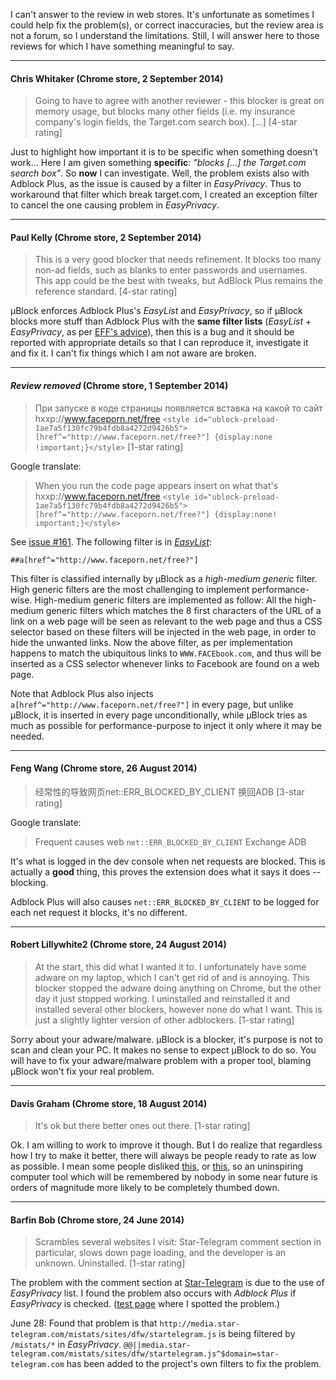 I can't answer to the review in web stores. It's unfortunate as sometimes I could help fix the problem(s), or correct inaccuracies, but the review area is not a forum, so I understand the limitations. Still, I will answer here to those reviews for which I have something meaningful to say.

***

#### Chris Whitaker (Chrome store, 2 September 2014)

> Going to have to agree with another reviewer - this blocker is great on memory usage, but blocks many other fields (i.e. my insurance company's login fields, the Target.com search box).  [...] [4-star rating]

Just to highlight how important it is to be specific when something doesn't work... Here I am given something **specific**: _"blocks [...] the Target.com search box"_. So **now** I can investigate. Well, the problem exists also with Adblock Plus, as the issue is caused by a filter in _EasyPrivacy_. Thus to workaround that filter which break target.com, I created an exception filter to cancel the one causing problem in _EasyPrivacy_.

***

#### Paul Kelly (Chrome store, 2 September 2014)

> This is a very good blocker that needs refinement. It blocks too many non-ad fields, such as blanks to enter passwords and usernames. This app could be the best with tweaks, but AdBlock Plus remains the reference standard. [4-star rating]

µBlock enforces Adblock Plus's _EasyList_ and _EasyPrivacy_, so if µBlock blocks more stuff than Adblock Plus with the **same filter lists** (_EasyList_ + _EasyPrivacy_, as per [EFF's advice](https://www.eff.org/deeplinks/2012/04/4-simple-changes-protect-your-privacy-online)), then this is a bug and it should be reported with appropriate details so that I can reproduce it, investigate it and fix it. I can't fix things which I am not aware are broken.

***

#### _Review removed_ (Chrome store, 1 September 2014)

> При запуске в коде страницы появляется вставка на какой то сайт hxxp://www.faceporn.net/free `<style id="ublock-preload-1ae7a5f130fc79b4fdb8a4272d9426b5">[href^="http://www.faceporn.net/free?"]
{display:none !important;}</style>` [1-star rating]

Google translate:

> When you run the code page appears insert on what that's hxxp://www.faceporn.net/free `<style id="ublock-preload-1ae7a5f130fc79b4fdb8a4272d9426b5">[href^="http://www.faceporn.net/free?"]
{display:none! important;}</style>`

See [issue #161](https://github.com/gorhill/uBlock/issues/161). The following filter is in [_EasyList_](https://easylist-downloads.adblockplus.org/):

    ##a[href^="http://www.faceporn.net/free?"]

This filter is classified internally by µBlock as a _high-medium generic_ filter. High generic filters are the most challenging to implement performance-wise. High-medium generic filters are implemented as follow: All the high-medium generic filters which matches the 8 first characters of the URL of a link on a web page will be seen as relevant to the web page and thus a CSS selector based on these filters will be injected in the web page, in order to hide the unwanted links. Now the above filter, as per implementation happens to match the ubiquitous links to `WWW.FACEbook.com`, and thus will be inserted as a CSS selector whenever links to Facebook are found on a web page.

Note that Adblock Plus also injects `a[href^="http://www.faceporn.net/free?"]` in every page, but unlike  µBlock, it is inserted in every page unconditionally, while µBlock tries as much as possible for performance-purpose to inject it only where it may be needed.

***

#### Feng Wang (Chrome store, 26 August 2014)

> 经常性的导致网页net::ERR_BLOCKED_BY_CLIENT
> 换回ADB [3-star rating]

Google translate:

> Frequent causes web `net::ERR_BLOCKED_BY_CLIENT`
> Exchange ADB

It's what is logged in the dev console when net requests are blocked. This is actually a **good** thing, this proves the extension does what it says it does -- blocking.

Adblock Plus will also causes `net::ERR_BLOCKED_BY_CLIENT` to be logged for each net request it blocks, it's no different.

***

#### Robert Lillywhite2 (Chrome store, 24 August 2014)

> At the start, this did what I wanted it to. I unfortunately have some adware on my laptop, which I can't get rid of and is annoying. This blocker stopped the adware doing anything on Chrome, but the other day it just stopped working. I uninstalled and reinstalled it and installed several other blockers, however none do what I want. This is just a slightly lighter version of other adblockers. [1-star rating]

Sorry about your adware/malware. µBlock is a blocker, it's purpose is not to scan and clean your PC. It makes no sense to expect µBlock to do so. You will have to fix your adware/malware problem with a proper tool, blaming µBlock won't fix your real problem.

***

#### Davis Graham (Chrome store, 18 August 2014)

> It's ok but there better ones out there. [1-star rating]

Ok. I am willing to work to improve it though. But I do realize that regardless how I try to make it better, there will always be people ready to rate as low as possible. I mean some people disliked [this](https://www.youtube.com/watch?v=IIJzCeYsy2c), or [this](https://www.youtube.com/watch?v=DlJ0ATDkxko), so an uninspiring computer tool which will be remembered by nobody in some near future is orders of magnitude more likely to be completely thumbed down.

***

#### Barfin Bob (Chrome store, 24 June 2014)

> Scrambles several websites I visit: Star-Telegram comment section in particular, slows down page loading, and the developer is an unknown. Uninstalled. [1-star rating]

The problem with the comment section at [Star-Telegram](http://www.star-telegram.com/) is due to the use of _EasyPrivacy_ list. I found the problem also occurs with _Adblock Plus_ if _EasyPrivacy_ is checked. ([test page](http://www.star-telegram.com/2014/06/24/5922649/us-plans-child-migrant-processing.html) where I spotted the problem.)

June 28: Found that problem is that `http://media.star-telegram.com/mistats/sites/dfw/startelegram.js` is being filtered by `/mistats/*` in _EasyPrivacy_. `@@||media.star-telegram.com/mistats/sites/dfw/startelegram.js^$domain=star-telegram.com` has been added to the project's own filters to fix the problem.
